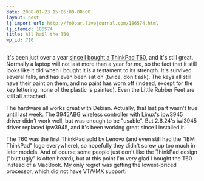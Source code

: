 ```yaml
---
date: 2008-01-23 15:05:00-08:00
layout: post
lj_import_url: http://fo0bar.livejournal.com/186574.html
lj_itemid: 186574
title: All hail the T60
wp_id: 710
---
```

It's been just over a year [since I bought a ThinkPad T60](http://fo0bar.livejournal.com/169112.html), and it's still great. Normally a laptop will not last more than a year for me, so the fact that it still looks like it did when I bought it is a testament to its strength. It's survived several falls, and has even been sat on (twice, don't ask). The keys all still have their paint on them, and no paint has worn off (indeed, except for the key lettering, none of the plastic is painted). Even the Little Rubber Feet are still all attached.

The hardware all works great with Debian. Actually, that last part wasn't true until last week. The 3945ABG wireless controller with Linux's ipw3945 driver didn't work well, but was enough to be "usable". But 2.6.24's iwl3945 driver replaced ipw3945, and it's been working great since I installed it.

The T60 was the first ThinkPad sold by Lenovo (and even still had the "IBM ThinkPad" logo everywhere), so hopefully they didn't screw up too much in later models. And of course some people just don't like the ThinkPad design ("butt ugly" is often heard), but at this point I'm very glad I bought the T60 instead of a MacBook. My only regret was getting the lowest-priced processor, which did not have VT/VMX support.
